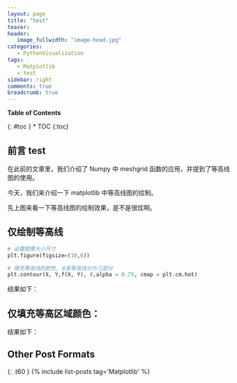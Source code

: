 ```yaml
---
layout: page
title: "test"
teaser:
header:
   image_fullwidth: "image-head.jpg"
categories:
   - PythonVisualization
tags:
   - Matplotlib
   - test
sidebar: right
comments: true
breadcrumb: true
---
```

**Table of Contents**
<div class="panel radius" markdown="1">
{: #toc }
*  TOC
{:toc}
</div>


## 前言 test


在此前的文章里，我们介绍了 Numpy 中 meshgrid 函数的应用，并提到了等高线图的使用。

今天，我们来介绍一下 matplotlib 中等高线图的绘制。

先上图来看一下等高线图的绘制效果，是不是很炫啊。


## 仅绘制等高线

```python
# 设置图像大小尺寸
plt.figure(figsize=(10,6))

# 填充等高线的颜色, 8是等高线分为几部分
plt.contour(X, Y,f(X, Y), 8,alpha = 0.75, cmap = plt.cm.hot)
```

结果如下：



## 仅填充等高区域颜色：



结果如下：


## Other Post Formats
{: .t60 }
{% include list-posts tag='Matplotlib' %}
